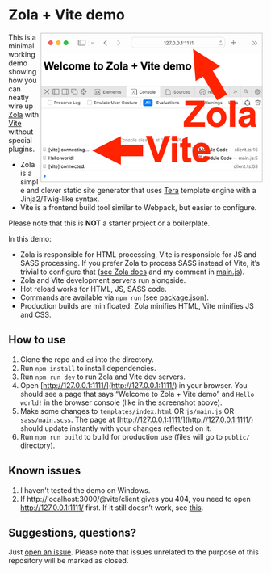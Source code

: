 # Zola + Vite demo

<a href="illustration.png"><img align="right" width="440" src="illustration.png"></a>

This is a minimal working demo showing how you can neatly wire up [Zola](https://www.getzola.org/) with [Vite](https://vitejs.dev/) without special plugins.

- Zola is a simple and clever static site generator that uses [Tera](https://tera.netlify.app/) template engine with a Jinja2/Twig-like syntax.
- Vite is a frontend build tool similar to Webpack, but easier to configure.

Please note that this is **NOT** a starter project or a boilerplate.

In this demo:
- Zola is responsible for HTML processing, Vite is responsible for JS and SASS processing. If you prefer Zola to process SASS instead of Vite, it’s trivial to configure that ([see Zola docs](https://www.getzola.org/documentation/content/sass/) and my comment in [main.js](https://github.com/EugeneDae/zola-vite-demo/blob/master/js/main.js)).
- Zola and Vite development servers run alongside.
- Hot reload works for HTML, JS, SASS code.
- Commands are available via `npm run` (see [package.json](https://github.com/EugeneDae/zola-vite-demo/blob/master/package.json)).
- Production builds are minificated: Zola minifies HTML, Vite minifies JS and CSS.

## How to use
1. Clone the repo and `cd` into the directory.
2. Run `npm install` to install dependencies.
3. Run `npm run dev` to run Zola and Vite dev servers.
4. Open [http://127.0.0.1:1111/](http://127.0.0.1:1111/) in your browser. You should see a page that says “Welcome to Zola + Vite demo” and `Hello world!` in the browser console (like in the screenshot above).
5. Make some changes to `templates/index.html` OR `js/main.js` OR `sass/main.scss`. The page at [http://127.0.0.1:1111/](http://127.0.0.1:1111/) should update instantly with your changes reflected on it.
8. Run `npm run build` to build for production use (files will go to `public/` directory).

## Known issues

1. I haven't tested the demo on Windows.
2. If http://localhost:3000/@vite/client gives you 404, you need to open http://127.0.0.1:1111/ first. If it still doesn’t work, see [this](https://github.com/vitejs/vite/discussions/2978).

## Suggestions, questions?

Just [open an issue](https://github.com/EugeneDae/zola-vite-demo/issues). Please note that issues unrelated to the purpose of this repository will be marked as closed.
